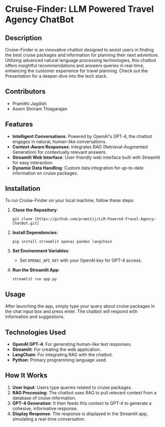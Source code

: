 
# Cruise-Finder: LLM Powered Travel Agency ChatBot

## Description
Cruise-Finder is an innovative chatbot designed to assist users in finding the best cruise packages and information for planning their next adventure. Utilizing advanced natural language processing technologies, this chatbot offers insightful recommendations and answers queries in real-time, enhancing the customer experience for travel planning.
Check out the Presentation for a deeper-dive into the tech stack.

## Contributors
- Pramithi Jagdish
- Aswin Shriram Thiagarajan

## Features
- **Intelligent Conversations**: Powered by OpenAI's GPT-4, the chatbot engages in natural, human-like conversations.
- **Context-Aware Responses**: Integrates RAG (Retrieval-Augmented Generation) for contextually relevant answers.
- **Streamlit Web Interface**: User-friendly web interface built with Streamlit for easy interaction.
- **Dynamic Data Handling**: Custom data integration for up-to-date information on cruise packages.

## Installation
To run Cruise-Finder on your local machine, follow these steps:

1. **Clone the Repository**:
    ```
    git clone [https://github.com/pramitij/LLM-Powered-Travel-Agency-ChatBot.git]
    ```
2. **Install Dependencies**:
    ```
    pip install streamlit openai pandas langchain
    ```
3. **Set Environment Variables**:
    - Set `OPENAI_API_KEY` with your OpenAI key for GPT-4 access.

4. **Run the Streamlit App**:
    ```
    streamlit run app.py
    ```

## Usage
After launching the app, simply type your query about cruise packages in the chat input box and press enter. The chatbot will respond with information and suggestions.

## Technologies Used
- **OpenAI GPT-4**: For generating human-like text responses.
- **Streamlit**: For creating the web application.
- **LangChain**: For integrating RAG with the chatbot.
- **Python**: Primary programming language used.

## How It Works
1. **User Input**: Users type queries related to cruise packages.
2. **RAG Processing**: The chatbot uses RAG to pull relevant context from a database of cruise information.
3. **GPT-4 Generation**: It then feeds this context to GPT-4 to generate a cohesive, informative response.
4. **Display Response**: The response is displayed in the Streamlit app, simulating a real-time conversation.
